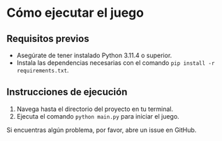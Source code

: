 # Cómo ejecutar el juego

## Requisitos previos

- Asegúrate de tener instalado Python 3.11.4 o superior.
- Instala las dependencias necesarias con el comando `pip install -r requirements.txt`.

## Instrucciones de ejecución

1. Navega hasta el directorio del proyecto en tu terminal.
2. Ejecuta el comando `python main.py` para iniciar el juego.

Si encuentras algún problema, por favor, abre un issue en GitHub.
